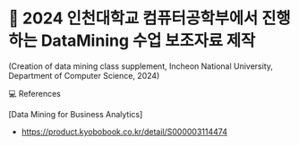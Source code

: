 # 📕 2024 인천대학교 컴퓨터공학부에서 진행하는 DataMining 수업 보조자료 제작
(Creation of data mining class supplement, Incheon National University, Department of Computer Science, 2024)

💻 References

[Data Mining for Business Analytics]
- https://product.kyobobook.co.kr/detail/S000003114474
